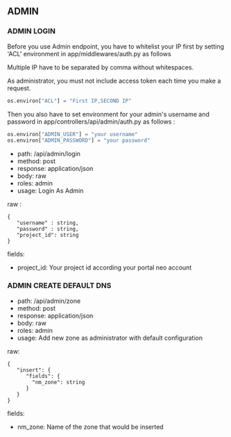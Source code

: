 ## ADMIN

### ADMIN LOGIN

Before you use Admin endpoint, you have to whitelist your IP first by setting 'ACL' environment in app/middlewares/auth.py as follows

Multiple IP have to be separated by comma without whitespaces.

As administrator, you must not include access token each time you make a request. 

```python
os.environ["ACL"] = "First IP,SECOND IP"
```

Then you also have to set environment for your admin's username and password in app/controllers/api/admin/auth.py as follows :

```python
os.environ["ADMIN_USER"] = "your username"
os.environ["ADMIN_PASSWORD"] = "your password"
```

- path: /api/admin/login
- method: post
- response: application/json
- body: raw
- roles: admin
- usage: Login As Admin


raw :
```raw
{
   "username" : string,
   "password" : string,
   "project_id": string
}
```
fields:
- project_id: Your project id according your portal neo account

### ADMIN CREATE  DEFAULT DNS


- path: /api/admin/zone
- method: post
- response: application/json
- body: raw
- roles: admin
- usage: Add new zone as administrator with default configuration

raw:
```
{
   "insert": {
      "fields": {
      	"nm_zone": string
      }
   }
}
```
fields:
- nm_zone: Name of the zone that would be inserted